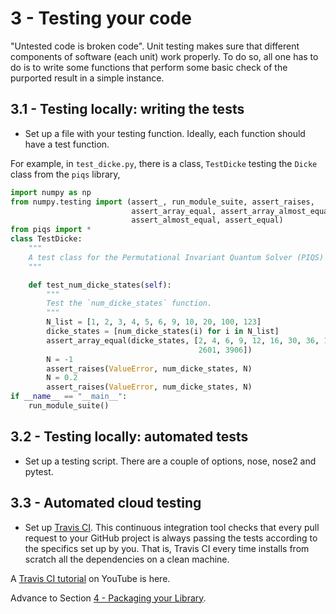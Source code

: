 # 3 - Testing your code

"Untested code is broken code". Unit testing makes sure that different components of software (each unit) work properly. To do so, all one has to do is to write some functions that perform some basic check of the purported result in a simple instance. 

## 3.1 -  Testing locally: writing the tests
- Set up a file with your testing function. Ideally, each function should have a test function. 

For example, in `test_dicke.py`, there is a class, `TestDicke` testing the `Dicke` class from the `piqs` library,

```python
import numpy as np
from numpy.testing import (assert_, run_module_suite, assert_raises,
                           assert_array_equal, assert_array_almost_equal,
                           assert_almost_equal, assert_equal)
from piqs import *
class TestDicke:
    """
    A test class for the Permutational Invariant Quantum Solver (PIQS) from the Dicke class.
    """

    def test_num_dicke_states(self):
        """
        Test the `num_dicke_states` function.
        """
        N_list = [1, 2, 3, 4, 5, 6, 9, 10, 20, 100, 123]
        dicke_states = [num_dicke_states(i) for i in N_list]
        assert_array_equal(dicke_states, [2, 4, 6, 9, 12, 16, 30, 36, 121,
                                          2601, 3906])
        N = -1
        assert_raises(ValueError, num_dicke_states, N)
        N = 0.2
        assert_raises(ValueError, num_dicke_states, N)
if __name__ == "__main__":
    run_module_suite()
```

## 3.2 - Testing locally: automated tests
- Set up a testing script. There are a couple of options, nose, nose2 and pytest.

## 3.3 - Automated cloud testing
- Set up [Travis CI](https://travis-ci.org). This continuous integration tool checks that every pull request to your GitHub project is always passing the tests according to the specifics set up by you. 
That is, Travis CI every time installs from scratch all the dependencies on a clean machine.

A [Travis CI tutorial](https://www.youtube.com/watch?v=Uft5KBimzyk) on YouTube is here. 

Advance to Section [4 - Packaging your Library](4-package.md).

